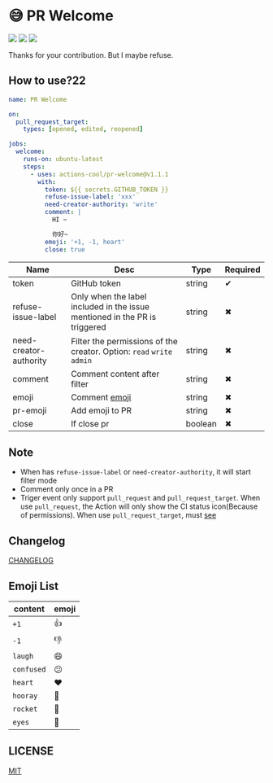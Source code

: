 # 😅 PR Welcome

![](https://img.shields.io/github/workflow/status/actions-cool/pr-welcome/CI?style=flat-square)
[![](https://img.shields.io/badge/marketplace-pr--welcome-blueviolet?style=flat-square)](https://github.com/marketplace/actions/pr-welcome)
[![](https://img.shields.io/github/v/release/actions-cool/pr-welcome?style=flat-square&color=orange)](https://github.com/actions-cool/pr-welcome/releases)

Thanks for your contribution. But I maybe refuse.

## How to use?22

```yml
name: PR Welcome

on:
  pull_request_target:
    types: [opened, edited, reopened]

jobs:
  welcome:
    runs-on: ubuntu-latest
    steps:
      - uses: actions-cool/pr-welcome@v1.1.1
        with:
          token: ${{ secrets.GITHUB_TOKEN }}
          refuse-issue-label: 'xxx'
          need-creator-authority: 'write'
          comment: |
            HI ~

            你好~
          emoji: '+1, -1, heart'
          close: true
```

| Name | Desc | Type | Required |
| -- | -- | -- | -- |
| token | GitHub token | string | ✔ |
| refuse-issue-label | Only when the label included in the issue mentioned in the PR is triggered | string | ✖ |
| need-creator-authority | Filter the permissions of the creator. Option: `read` `write` `admin` | string | ✖ |
| comment | Comment content after filter | string | ✖ |
| emoji | Comment [emoji](#emoji-list) | string | ✖ |
| pr-emoji | Add emoji to PR | string | ✖ |
| close | If close pr | boolean | ✖ |

## Note

- When has `refuse-issue-label` or `need-creator-authority`, it will start filter mode
- Comment only once in a PR
- Triger event only support `pull_request` and `pull_request_target`. When use `pull_request`, the Action will only show the CI status icon(Because of permissions). When use `pull_request_target`, must [see](https://docs.github.com/en/actions/reference/events-that-trigger-workflows#pull_request_target)

## Changelog

[CHANGELOG](./CHANGELOG.md)

## Emoji List

| content | emoji |
| -- | -- |
| `+1` | 👍 |
| `-1` | 👎 |
| `laugh` | 😄 |
| `confused` | 😕 |
| `heart` | ❤️ |
| `hooray` | 🎉 |
| `rocket` | 🚀 |
| `eyes` | 👀 |

## LICENSE

[MIT](./LICENSE)
